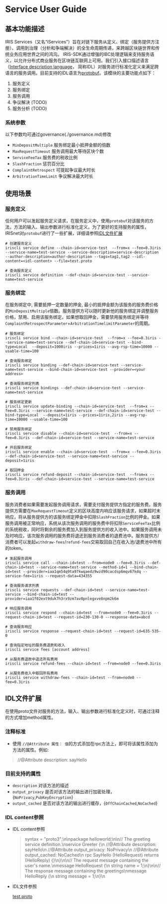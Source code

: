 # Service User Guide

## 基本功能描述
IRIS Services（又名“iServices”）旨在对链下服务从定义、绑定（服务提供方注册）、调用到治理（分析和争端解决）的全生命周期传递，来跨越区块链世界和传统业务应用世界之间的鸿沟。 
IRIS-SDK通过增强的IBC处理逻辑来支持服务语义，以允许分布式商业服务在区块链互联网上可用。我们引入接口描述语言（[Interface description language](https://en.wikipedia.org/wiki/Interface_description_language)，
简称IDL）对服务进行标准化定义来满足跨语言的服务调用。目前支持的IDL语言为[protobuf](https://developers.google.com/protocol-buffers/)。该模块的主要功能点如下：
1. 服务定义
2. 服务绑定
3. 服务调用
4. 争议解决 (TODO)
5. 服务分析 (TODO)

### 系统参数
以下参数均可通过governance(./governance.md)修改

* `MinDepositMultiple`    服务绑定最小抵押金额的倍数
* `MaxRequestTimeout`     服务调用最大等待区块个数
* `ServiceFeeTax`         服务费的税收比例
* `SlashFraction`         惩罚百分比
* `ComplaintRetrospect`   可提起争议最大时长
* `ArbitrationTimeLimit`  争议解决最大时长

## 使用场景

### 服务定义

任何用户可以发起服务定义请求，在服务定义中，使用`protobuf`对该服务的方法，方法的输入、输出参数进行标准化定义。为了更好的支持服务的属性，IRISnet对`protobuf`进行了一些扩展，详细请参照[IDL文件扩展](#idl文件扩展)

```
# 创建服务定义
iriscli service define --chain-id=service-test  --from=x --fee=0.3iris --service-name=test-service --service-description=service-description --author-description=author-description --tags=tag1,tag2 --idl-content=<idl-content> --file=test.proto

# 查询服务定义
iriscli service definition --def-chain-id=service-test --service-name=test-service
```

### 服务绑定
在服务绑定中, 需要抵押一定数量的押金, 最小的抵押金额为该服务的服务费价格的`MinDepositMultiple`倍数。服务提供方可以随时更新他的服务绑定并调整服务价格，禁用、启用该服务绑定。如果想取回押金，需要禁用服务绑定并等待`ComplaintRetrospectParameter`+`ArbitrationTimelimitParameter`的周期。

```
# 服务绑定
iriscli service bind --chain-id=service-test  --from=x --fee=0.3iris --service-name=test-service --def-chain-id=service-test --bind-type=Local  --deposit=1000iris --prices=1iris --avg-rsp-time=10000 --usable-time=100

# 查询服务绑定
iriscli service binding --def-chain-id=service-test --service-name=test-service --bind-chain-id=service-test --provider=<your address>

# 查询服务绑定列表
iriscli service bindings --def-chain-id=service-test --service-name=test-service

# 服务绑定更新
iriscli service update-binding --chain-id=service-test  --from=x --fee=0.3iris --service-name=test-service --def-chain-id=service-test --bind-type=Local  --deposit=1iris --prices=1iris,2iris --avg-rsp-time=10000 --usable-time=100

# 禁用服务绑定
iriscli service disable --chain-id=service-test  --from=x --fee=0.3iris --def-chain-id=service-test --service-name=test-service

# 开启服务绑定
iriscli service enable --chain-id=service-test  --from=x --fee=0.3iris --def-chain-id=service-test --service-name=test-service --deposit=1iris

# 取回押金
iriscli service refund-deposit --chain-id=service-test  --from=x --fee=0.3iris --def-chain-id=service-test --service-name=test-service
```

### 服务调用
服务消费者如果需要发起服务调用请求，需要支付服务提供方指定的服务费。服务提供方需要在`MaxRequestTimeout`定义的区块高度内响应该服务请求，如果超时未响应，将从服务提供方的该服务绑定押金中扣除`SlashFraction`比例的押金。如果服务调用被正常响应，系统从该次服务调用的服务费中将扣除`ServiceFeeTax`比例的系统税收，同时将剩余的服务费加入到服务提供方的收入池中。如果服务调用未及时响应，该次服务调用的服务费将退还到服务消费者的退费池中。服务提供方/消费者可以发起`withdraw-fees`/`refund-fees`交易取回自己在收入池/退费池中所有的token。

```
# 发起服务调用
iriscli service call --chain-id=test --from=node0 --fee=0.3iris --def-chain-id=test --service-name=test-service --method-id=1 --bind-chain-id=test --provider=iaa1qm54q9ta97kwqaedz9wzd90cacdsp6mqv67kdq --service-fee=1iris --request-data=434355

# 查询服务请求列表
iriscli service requests --def-chain-id=test --service-name=test-service --bind-chain-id=test --provider=iaa1f02ext9duk7h3rx9zm7av0pnlegxve8npm2k6m

# 响应服务调用
iriscli service respond --chain-id=test --from=node0 --fee=0.3iris --request-chain-id=test --request-id=230-130-0 --response-data=abcd

# 查询服务响应
iriscli service response --request-chain-id=test --request-id=635-535-0

# 查询指定地址的服务费退款和收入
iriscli service fees [account address]

# 从服务费退款中退还所有费用
iriscli service refund-fees --chain-id=test --from=node0 --fee=0.3iris

# 从服务费收入中取回所有费用
iriscli service withdraw-fees --chain-id=test --from=node0 --fee=0.3iris
```

## IDL文件扩展
在使用proto文件对服务的方法，输入、输出参数进行标准化定义时，可通过注释的方式增加method属性。

### 注释标准
* 使用 `//@Attribute 属性： 值`的方式添加在rpc方法上，即可将该属性添加为方法的属性。例如: 
> //@Attribute description: sayHello

### 目前支持的属性
* `description` 对该方法的描述
* `output_privacy` 是否对该方法的输出进行加密处理，{`NoPrivacy`,`PubKeyEncryption`}
* `output_cached` 是否对该方法的输出进行缓存，{`OffChainCached`,`NoCached`}

### IDL content参照
* IDL content参照

    > syntax = \"proto3\";\n\npackage helloworld;\n\n// The greeting service definition.\nservice Greeter {\n    //@Attribute description: sayHello\n    //@Attribute output_privacy: NoPrivacy\n    //@Attribute output_cached: NoCached\n    rpc SayHello (HelloRequest) returns (HelloReply) {}\n}\n\n// The request message containing the user's name.\nmessage HelloRequest {\n    string name = 1;\n}\n\n// The response message containing the greetings\nmessage HelloReply {\n    string message = 1;\n}\n

* IDL文件参照

    [test.proto](./test.proto)
